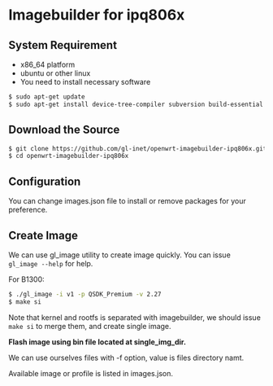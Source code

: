 # Imagebuilder for ipq806x  

## System Requirement  

- x86_64 platform  
- ubuntu or other linux  
- You need to install necessary software  

```bash  
$ sudo apt-get update
$ sudo apt-get install device-tree-compiler subversion build-essential git-core libncurses5-dev zlib1g-dev gawk flex quilt libssl-dev xsltproc libxml-parser-perl mercurial bzr ecj cvs unzip git wget
```  

## Download the Source  

```bash  
$ git clone https://github.com/gl-inet/openwrt-imagebuilder-ipq806x.git
$ cd openwrt-imagebuilder-ipq806x
```  

## Configuration  

You can change images.json file to install or remove packages for your  
preference.  

## Create Image  

We can use gl_image utility to create image quickly. You can issue  
`gl_image --help` for help.  

For B1300:  
```bash  
$ ./gl_image -i v1 -p QSDK_Premium -v 2.27  
$ make si
```  

Note that kernel and rootfs is separated with imagebuilder, we should issue  
`make si` to merge them, and create single image.  

__Flash image using bin file located at single_img_dir.__  

We can use ourselves files with -f option, value is files directory namt.  

Available image or profile is listed in images.json.  
